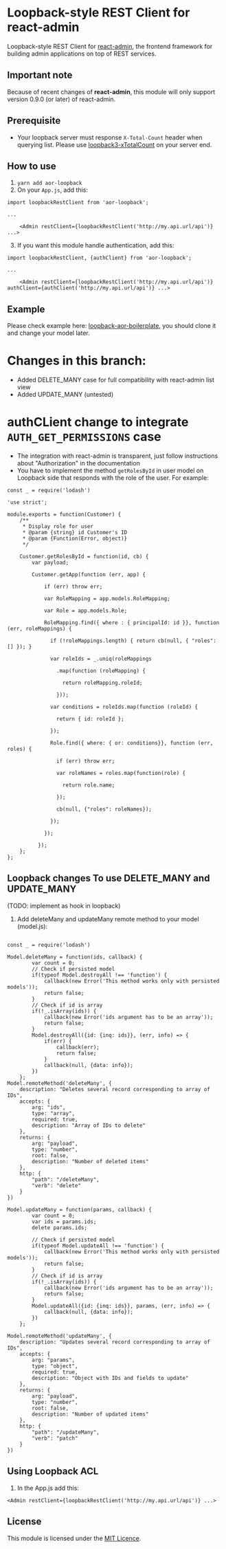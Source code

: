 # Loopback-style REST Client for react-admin

Loopback-style REST Client for [react-admin](https://github.com/marmelab/react-admin), the frontend framework for building admin applications on top of REST services.

## Important note

Because of recent changes of **react-admin**, this module will only support version 0.9.0 (or later) of react-admin.

## Prerequisite

* Your loopback server must response `X-Total-Count` header when querying list. Please use [loopback3-xTotalCount](https://github.com/kimkha/loopback3-xTotalCount) on your server end.

## How to use

1. `yarn add aor-loopback`
2. On your `App.js`, add this:

```
import loopbackRestClient from 'aor-loopback';

...

    <Admin restClient={loopbackRestClient('http://my.api.url/api')} ...>
```

3. If you want this module handle authentication, add this:

```
import loopbackRestClient, {authClient} from 'aor-loopback';

...

    <Admin restClient={loopbackRestClient('http://my.api.url/api')} authClient={authClient('http://my.api.url/api')} ...>
```

## Example

Please check example here: [loopback-aor-boilerplate](https://github.com/kimkha/loopback-aor-boilerplate), you should clone it and change your model later.

# Changes in this branch:
* Added DELETE_MANY case for full compatibility with react-admin list view
* Added UPDATE_MANY (untested)

# authCLient change to integrate `AUTH_GET_PERMISSIONS` case
* The integration with react-admin is transparent, just follow instructions about "Authorization" in the documentation 
* You have to implement the method `getRolesById` in user model on Loopback side that responds with the role of the user. For example:

```
const _ = require('lodash')

'use strict';

module.exports = function(Customer) {
    /**
     * Display role for user
     * @param {string} id Customer's ID
     * @param {Function(Error, object)}
     */

    Customer.getRolesById = function(id, cb) {
        var payload;

        Customer.getApp(function (err, app) {

            if (err) throw err;
      
            var RoleMapping = app.models.RoleMapping;
      
            var Role = app.models.Role;
      
            RoleMapping.find({ where : { principalId: id }}, function (err, roleMappings) {
            
              if (!roleMappings.length) { return cb(null, { "roles": [] }); }
            
              var roleIds = _.uniq(roleMappings
      
                .map(function (roleMapping) {
      
                  return roleMapping.roleId;
      
                }));
      
              var conditions = roleIds.map(function (roleId) {
      
                return { id: roleId };
      
              });
      
              Role.find({ where: { or: conditions}}, function (err, roles) {
      
                if (err) throw err;
      
                var roleNames = roles.map(function(role) {
      
                  return role.name;
      
                });
      
                cb(null, {"roles": roleNames});
      
              });
      
            });
      
          });
    };
};
```

## Loopback changes To use DELETE_MANY and UPDATE_MANY
(TODO: implement as hook in loopback)
1. Add deleteMany and updateMany remote method to your model  (model.js):
```

const _ = require('lodash')

Model.deleteMany = function(ids, callback) {
        var count = 0;
        // Check if persisted model
        if(typeof Model.destroyAll !== 'function') {
            callback(new Error('This method works only with persisted models'));
            return false;
        }
        // Check if id is array 
        if(!_.isArray(ids)) {
            callback(new Error('ids argument has to be an array'));
            return false;
        }
        Model.destroyAll({id: {inq: ids}}, (err, info) => {
            if(err) {
                callback(err);
                return false;
            }
            callback(null, {data: info});
        })
    };
Model.remoteMethod('deleteMany', {
    description: "Deletes several record corresponding to array of IDs",
    accepts: {
        arg: "ids",
        type: "array",
        required: true,
        description: "Array of IDs to delete"
    },
    returns: { 
        arg: "payload",
        type: "number",
        root: false,
        description: "Number of deleted items"
    },
    http: {
        "path": "/deleteMany",
        "verb": "delete"
    }
})

Model.updateMany = function(params, callback) {
        var count = 0;
        var ids = params.ids;
        delete params.ids;

        // Check if persisted model
        if(typeof Model.updateAll !== 'function') {
            callback(new Error('This method works only with persisted models'));
            return false;
        }
        // Check if id is array 
        if(!_.isArray(ids)) {
            callback(new Error('ids argument has to be an array'));
            return false;
        }
        Model.updateAll({id: {inq: ids}}, params, (err, info) => {
            callback(null, {data: info});
        })
    };

Model.remoteMethod('updateMany', {
    description: "Updates several record corresponding to array of IDs",
    accepts: {
        arg: "params",
        type: "object",
        required: true,
        description: "Object with IDs and fields to update"
    },
    returns: { 
        arg: "payload",
        type: "number",
        root: false,
        description: "Number of updated items"
    },
    http: {
        "path": "/updateMany",
        "verb": "patch"
    }
})
```

## Using Loopback ACL

1. In the App.js add this:
```
<Admin restClient={loopbackRestClient('http://my.api.url/api')} ...>

```

## License

This module is licensed under the [MIT Licence](LICENSE).
